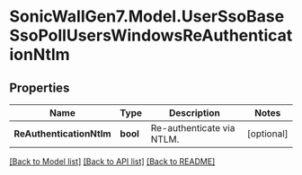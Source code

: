 # SonicWallGen7.Model.UserSsoBaseSsoPollUsersWindowsReAuthenticationNtlm

## Properties

Name | Type | Description | Notes
------------ | ------------- | ------------- | -------------
**ReAuthenticationNtlm** | **bool** | Re-authenticate via NTLM. | [optional] 

[[Back to Model list]](../README.md#documentation-for-models) [[Back to API list]](../README.md#documentation-for-api-endpoints) [[Back to README]](../README.md)

